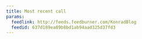 ```yaml
---
title: Most recent call
params:
  feedlink: http://feeds.feedburner.com/KonradBlog
  feedid: 637d189ea89b8bd1ab94aad325d37fd3
---
```

